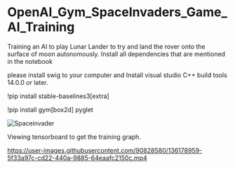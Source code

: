 # OpenAI_Gym_SpaceInvaders_Game_AI_Training
Training an AI to play Lunar Lander to try and land the rover onto the surface of moon autonomously.
Install all dependencies that are mentioned in the notebook

please install swig to your computer
and
Install visual studio C++ build tools 14.0.0 or later.

!pip install stable-baselines3[extra]

!pip install gym[box2d] pyglet

![Spaceinvader](https://user-images.githubusercontent.com/90828580/134504224-661537a7-acdb-473d-83e8-737a8318ca45.gif)

Viewing tensorboard to get the training graph.




https://user-images.githubusercontent.com/90828580/136178959-5f33a97c-cd22-440a-9885-64eaafc2150c.mp4

